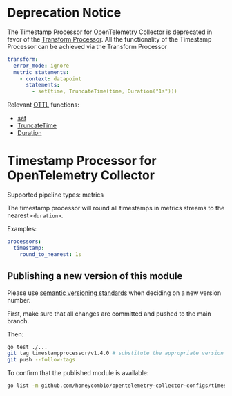

# Deprecation Notice

The Timestamp Processor for OpenTelemetry Collector is deprecated in favor of the [Transform Processor](https://github.com/open-telemetry/opentelemetry-collector-contrib/tree/main/processor/transformprocessor). All the functionality of the Timestamp Processor can be achieved via the Transform Processor

```yaml
transform:
  error_mode: ignore
  metric_statements:
    - context: datapoint
      statements:
        - set(time, TruncateTime(time, Duration("1s")))
```

Relevant [OTTL](https://github.com/open-telemetry/opentelemetry-collector-contrib/tree/main/pkg/ottl) functions:
  - [set](https://github.com/open-telemetry/opentelemetry-collector-contrib/tree/main/pkg/ottl/ottlfuncs#set)
  - [TruncateTime](https://github.com/open-telemetry/opentelemetry-collector-contrib/tree/main/pkg/ottl/ottlfuncs#truncatetime)
  - [Duration](https://github.com/open-telemetry/opentelemetry-collector-contrib/tree/main/pkg/ottl/ottlfuncs#duration)

# Timestamp Processor for OpenTelemetry Collector

Supported pipeline types: metrics

The timestamp processor will round all timestamps in metrics streams to the nearest `<duration>`.

Examples:

```yaml
processors:
  timestamp:
    round_to_nearest: 1s
```

## Publishing a new version of this module

Please use [semantic versioning standards](https://golang.org/doc/modules/version-numbers) when deciding on a new version number.

First, make sure that all changes are committed and pushed to the main branch.

Then:
```bash
go test ./...
git tag timestampprocessor/v1.4.0 # substitute the appropriate version
git push --follow-tags
```

To confirm that the published module is available:
```bash
go list -m github.com/honeycombio/opentelemetry-collector-configs/timestampprocessor@v1.4.0
```
